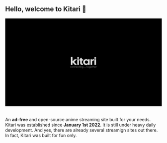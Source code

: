 ## Hello, welcome to Kitari 👋

<div align="center">
  <img src="https://github.com/kitariapp/.github/raw/main/profile/images/kitari-splashscreen.png" />
</div>

<br>

An **ad-free** and open-source anime streaming site built for your needs. Kitari was established since **January 1st 2022**. It is still under heavy daily development. And yes, there are already several streamign sites out there. In fact, Kitari was built for fun only. 

